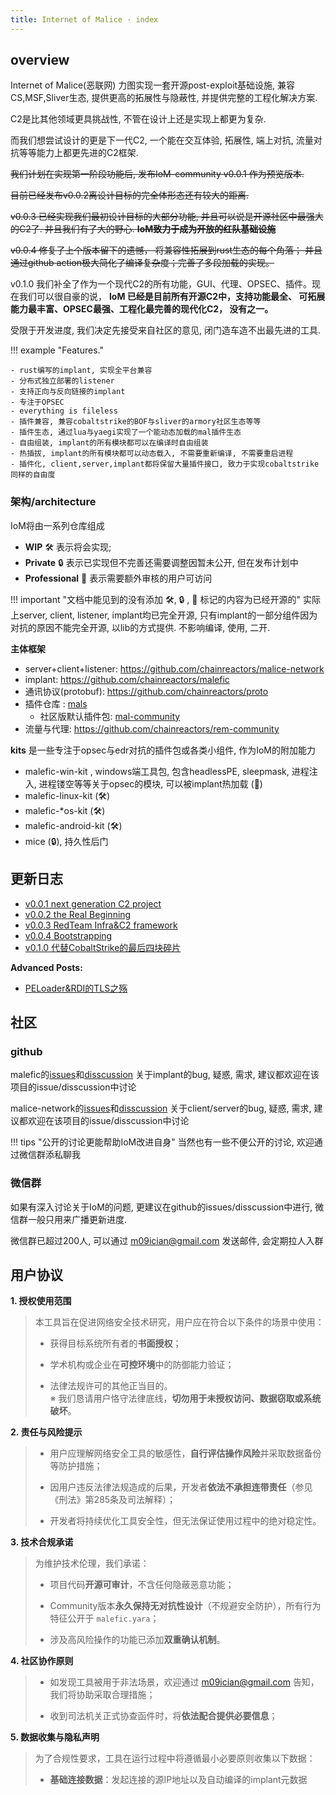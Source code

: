 ```yaml
---
title: Internet of Malice · index
---
```

## overview 

Internet of Malice(恶联网) 力图实现一套开源post-exploit基础设施, 兼容CS,MSF,Sliver生态, 提供更高的拓展性与隐蔽性, 并提供完整的工程化解决方案.

C2是比其他领域更具挑战性, 不管在设计上还是实现上都更为复杂. 

而我们想尝试设计的更是下一代C2, 一个能在交互体验, 拓展性, 端上对抗, 流量对抗等等能力上都更先进的C2框架. 


~~我们计划在实现第一阶段功能后, 发布IoM-community v0.0.1 作为预览版本.~~

~~目前已经发布v0.0.2离设计目标的完全体形态还有较大的距离.~~ 

~~v0.0.3 已经实现我们最初设计目标的大部分功能, 并且可以说是开源社区中最强大的C2了. 并且我们有了大的野心. **IoM致力于成为开放的红队基础设施**~~

~~v0.0.4 修复了上个版本留下的遗憾， 将兼容性拓展到rust生态的每个角落； 并且通过github action极大简化了编译复杂度；完善了多段加载的实现。~~ 

v0.1.0 我们补全了作为一个现代C2的所有功能，GUI、代理、OPSEC、插件。现在我们可以很自豪的说， **IoM 已经是目前所有开源C2中，支持功能最全、 可拓展能力最丰富、OPSEC最强、工程化最完善的现代化C2， 没有之一。**

受限于开发进度, 我们决定先接受来自社区的意见, 闭门造车造不出最先进的工具.

!!! example "Features."

    - rust编写的implant, 实现全平台兼容
    - 分布式独立部署的listener
    - 支持正向与反向链接的implant
    - 专注于OPSEC
    - everything is fileless
    - 插件兼容, 兼容cobaltstrike的BOF与sliver的armory社区生态等等
    - 插件生态, 通过lua与yaegi实现了一个能动态加载的mal插件生态
    - 自由组装, implant的所有模块都可以在编译时自由组装
    - 热插拔, implant的所有模块都可以动态载入, 不需要重新编译, 不需要重启进程
    - 插件化, client,server,implant都将保留大量插件接口, 致力于实现cobaltstrike同样的自由度


### 架构/architecture

IoM将由一系列仓库组成

- **WIP** 🛠️ 表示将会实现; 
- **Private** 🔒 表示已实现但不完善还需要调整因暂未公开, 但在发布计划中
- **Professional** 👤 表示需要额外审核的用户可访问


!!! important "文档中能见到的没有添加 🛠️, 🔒 ,  👤 标记的内容为已经开源的"
	实际上server, client, listener, implant均已完全开源, 只有implant的一部分组件因为对抗的原因不能完全开源, 以lib的方式提供. 不影响编译, 使用, 二开.

**主体框架**

* server+client+listener: https://github.com/chainreactors/malice-network
* implant: https://github.com/chainreactors/malefic
* 通讯协议(protobuf): https://github.com/chainreactors/proto
* 插件仓库 : [mals](https://github.com/chainreactors/mals)
	* 社区版默认插件包: [mal-community](https://github.com/chainreactors/mal-community)
* 流量与代理: https://github.com/chainreactors/rem-community 

**kits**
是一些专注于opsec与edr对抗的插件包或各类小组件, 作为IoM的附加能力

* malefic-win-kit , windows端工具包, 包含headlessPE, sleepmask, 进程注入, 进程镂空等等关于opsec的模块, 可以被implant热加载 (👤)
* malefic-linux-kit (🛠️)
* malefic-*os-kit (🛠️)
* malefic-android-kit (🛠️)
* mice (🔒), 持久性后门

## 更新日志

- [v0.0.1 next generation C2 project](/blog/2024/08/16/IoM_introduce/)
- [v0.0.2 the Real Beginning](/blog/2024/09/23/IoM_v0.0.2/)
- [v0.0.3 RedTeam Infra&C2 framework](/blog/2024/11/20/IoM_v0.0.3/)
- [v0.0.4 Bootstrapping](/blog/2025/01/02/IoM_v0.0.4/)
- [v0.1.0 代替CobaltStrike的最后四块碎片](/blog/2025/04/14/IoM_v0.1.0/)

**Advanced Posts:**

- [PELoader&RDI的TLS之殇](/blog/2025/01/07/IoM_advanced_TLS/)
## 社区

### github

malefic的[issues](https://github.com/chainreactors/malefic/issues)和[disscussion](https://github.com/chainreactors/malefic/discussions) 关于implant的bug, 疑惑, 需求, 建议都欢迎在该项目的issue/disscussion中讨论

malice-network的[issues](https://github.com/chainreactors/malice-network/issues)和[disscussion](https://github.com/chainreactors/malice-network/discussions) 关于client/server的bug, 疑惑, 需求, 建议都欢迎在该项目的issue/disscussion中讨论

!!! tips "公开的讨论更能帮助IoM改进自身"
	当然也有一些不便公开的讨论, 欢迎通过微信群添私聊我

### 微信群

如果有深入讨论关于IoM的问题, 更建议在github的issues/disscussion中进行, 微信群一般只用来广播更新进度. 

微信群已超过200人, 可以通过 m09ician@gmail.com 发送邮件, 会定期拉人入群
## 用户协议

**1. 授权使用范围**

> 本工具旨在促进网络安全技术研究，用户应在符合以下条件的场景中使用：
> 
> - 获得目标系统所有者的**书面授权**；
>     
> - 学术机构或企业在**可控环境**中的防御能力验证；
>     
> - 法律法规许可的其他正当目的。  
>     ※ 我们恳请用户恪守法律底线，**切勿用于未授权访问、数据窃取或系统破坏**。
>     

**2. 责任与风险提示**

> - 用户应理解网络安全工具的敏感性，**自行评估操作风险**并采取数据备份等防护措施；
>     
> - 因用户违反法律法规造成的后果，开发者**依法不承担连带责任**（参见《刑法》第285条及司法解释）；
>     
> - 开发者将持续优化工具安全性，但无法保证使用过程中的绝对稳定性。
>     

**3. 技术合规承诺**

> 为维护技术伦理，我们承诺：
> 
> - 项目代码**开源可审计**，不含任何隐蔽恶意功能；
>     
> - Community版本**永久保持无对抗性设计**（不规避安全防护），所有行为特征公开于 `malefic.yara`；
>     
> - 涉及高风险操作的功能已添加**双重确认机制**。
>     

**4. 社区协作原则**

> - 如发现工具被用于非法场景，欢迎通过 [m09ician@gmail.com](https://mailto:m09ician@gmail.com/) 告知，我们将协助采取合理措施；
>     
> - 收到司法机关正式协查函件时，将**依法配合提供必要信息**；
>


**5. 数据收集与隐私声明**

> 为了合规性要求，工具在运行过程中将遵循最小必要原则收集以下数据：
> 
> - **基础连接数据**：发起连接的源IP地址以及自动编译的implant元数据
>     
